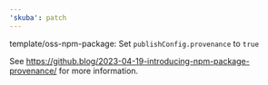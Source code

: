 ```yaml
---
'skuba': patch
---
```


template/oss-npm-package: Set `publishConfig.provenance` to `true`

See <https://github.blog/2023-04-19-introducing-npm-package-provenance/> for more information.
